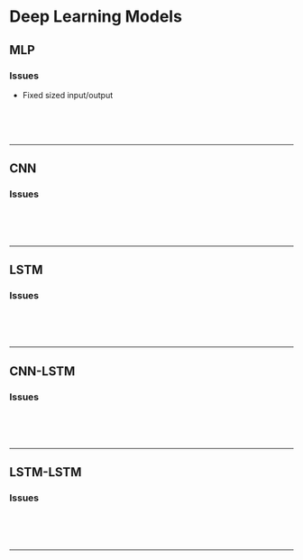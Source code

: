 # Deep Learning Models
## MLP
### Issues
- Fixed sized input/output

<br><br><br>

---


## CNN
### Issues

<br><br><br>

---

## LSTM
### Issues

<br><br><br>

---

## CNN-LSTM
### Issues

<br><br><br>

---

## LSTM-LSTM
### Issues

<br><br><br>

---

